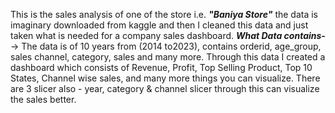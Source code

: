 This is the sales analysis of one of the store i.e. **_"Baniya Store"_** the data is imaginary downloaded from kaggle and then I cleaned this data and just taken what is needed for a company sales dashboard.
**_What Data contains-_**-> The data is of 10 years from (2014 to2023), contains orderid, age_group, sales channel, category, sales and many more.
Through this data I created a dashboard which consists of Revenue, Profit, Top Selling Product, Top 10 States, Channel wise sales, and many more things you can visualize. There are 3 slicer also - year, category & channel slicer through this can visualize the sales better.
